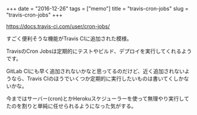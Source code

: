 +++
date = "2016-12-26"
tags =  ["memo"]
title = "travis-cron-jobs"
slug = "travis-cron-jobs"
+++

https://docs.travis-ci.com/user/cron-jobs/

すごく便利そうな機能がTravis CIに追加された模様。

TravisのCron Jobsは定期的にテストやビルド、デプロイを実行してくれるようです。

GitLab CIにも早く追加されないかなと思ってるのだけど、近く追加されないようなら、Travis CIのほうでいくつか定期的に実行したいものは書いてくしかないかな。

今まではサーバー(cron)とかHerokuスケジューラーを使って無理やり実行してたのを割りと単純に任せられるようになった気がする。
	  
